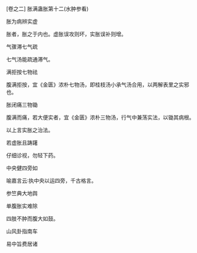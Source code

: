 [卷之二] 胀满蛊胀第十二(水肿参看)

胀为病辨实虚

胀者，胀之于内也。虚胀误攻则坏，实胀误补则增。

气骤滞七气疏

七气汤能疏通滞气。

满拒按七物祛

腹满拒按，宜《金匮》浓朴七物汤，即桂枝汤小承气汤合用，以两解表里之实邪也。

胀闭痛三物锄

腹满而痛，若大便实者，宜《金匮》浓朴三物汤，行气中兼荡实法，以锄其病根。

以上言实胀之治法。

若虚胀且踌躇

仔细诊视，勿轻下药。

中央健四旁如

喻嘉言云∶执中央以运四旁，千古格言。

参竺典大地舆

单腹胀实难除

四肢不肿而腹大如鼓。

山风卦指南车

易中旨费居诸

